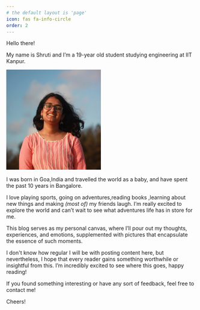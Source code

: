 ```yaml
---
# the default layout is 'page'
icon: fas fa-info-circle
order: 2
---
```


Hello there! 

My name is Shruti and I’m a 19-year old student studying engineering at IIT Kanpur.

<img src="../assets/IMG_7796 (1).JPG" alt="A picture of me" width="50%" height="50%">

I was born in Goa,India and travelled the world as a baby, and have spent the past 10 years in Bangalore.

I love playing sports, going on adventures,reading books ,learning about new things and making *(most of)* my friends laugh. I’m really excited to explore the world and can’t wait to see what adventures life has in store for me.

This blog serves as my personal canvas, where I’ll pour out my thoughts, experiences, and emotions, supplemented with pictures that encapsulate the essence of such moments.

I don't know how regular I will be with posting content here, but nevertheless, I hope that every reader gains something worthwhile or insightful from this. I’m incredibly excited to see where this goes, happy reading! 

If you found something interesting or have any sort of feedback, feel free to contact me! 

Cheers!


